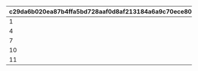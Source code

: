 |c29da6b020ea87b4ffa5bd728aaf0d8af213184a6a9c70ece803b0135f97b5bb|ef127d8021dac3cda6bfcd312ccb23105a9a5eb00f29083ba80d02376ee06379|3ab9dc9312ac02b291f55dfb5fbb4e9bb6407f67bc3406297253ac949b6d86ab|c8f4658a2cff348b04ae114e769d1c6e653d263306479b928e9bfcfd787a3fbd|4b5cb546ef9cb72002c021a82aedfaae333a18b25e4e3fe05883d1901d2488e6|d4a7c6397e9f21d0496053b003c3786ac042cec1bf1592136a443c08ab32e831|f4821e494156c66bb8c135f8f62348ad3dfc66d0772322ccf72f0175dfe41744|deae596f140973976be74e7ce22575b8b8e665cde64028c52e8a79e42203f002|fcb97438e769bad7a7684b3a67065998d4f585fd9c99b352edec5fe1afa660e6|2254a7ebfaa1af67e4155dbcb15d4623df4cef423a91847980718775dd2ebbbd|6969350c2d0fb720aa8d46060bb0acdfd1450d98a5450565336b4f76579d06d0|e1ec199df321384a7fac40c51443db24c30bfaf5b07cf77717598fda9873b247|
| --- | --- | --- | --- | --- | --- | --- | --- | --- | --- | --- | --- |
|1|1001|0|94002|804100101|23001|50003|20003|22003|1|0|10011|
|4|1002|1|94002|804100201|23001|50003|91002|22003|1|1|10021|
|7|1003|4|94002|804100301|23001|50003|91002|22003|1|1|10031|
|10|1004|7|94002|0|23001|50003|91002|22003|0|1|10040|
|11|1005|10|91002|0|25021|21953|4104402|140001|0|0|10050|